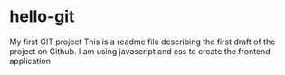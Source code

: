 # hello-git
My first GIT project
This is a readme file describing the first draft of the project on Github.
I am using javascript and css to create the frontend application
